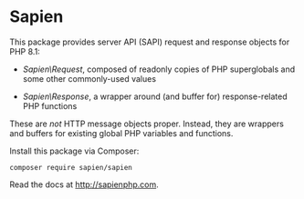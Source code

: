 # Sapien

This package provides server API (SAPI) request and response objects for PHP
8.1:

- _Sapien\Request_, composed of readonly copies of PHP superglobals and some other
   commonly-used values

- _Sapien\Response_, a wrapper around (and buffer for) response-related PHP
   functions

These are *not* HTTP message objects proper. Instead, they are wrappers and
buffers for existing global PHP variables and functions.

Install this package via Composer:

```
composer require sapien/sapien
```

Read the docs at <http://sapienphp.com>.
